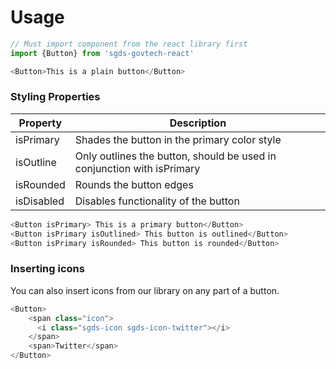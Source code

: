 # Usage

```Javascript
// Must import component from the react library first
import {Button} from 'sgds-govtech-react' 

<Button>This is a plain button</Button>
```
### Styling Properties
|Property|Description|
--- | --- |
isPrimary| Shades the button in the primary color style|
isOutline | Only outlines the button, should be used in conjunction with isPrimary|
isRounded | Rounds the button edges
isDisabled | Disables functionality of the button

```Javascript
<Button isPrimary> This is a primary button</Button>
<Button isPrimary isOutlined> This button is outlined</Button>
<Button isPrimary isRounded> This button is rounded</Button>
```

### Inserting icons
You can also insert icons from our library on any part of a button.
```Javascript
<Button>
    <span class="icon">
      <i class="sgds-icon sgds-icon-twitter"></i>
    </span>
    <span>Twitter</span>
</Button>
```
